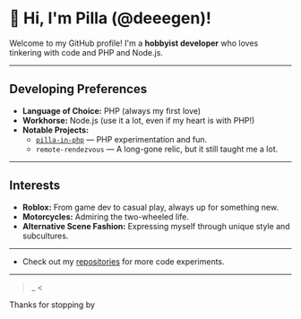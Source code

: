 # 👋 Hi, I'm Pilla (@deeegen)!

Welcome to my GitHub profile! I'm a **hobbyist developer** who loves tinkering with code and PHP and Node.js.

---

## Developing Preferences

- **Language of Choice:** PHP (always my first love)
- **Workhorse:** Node.js (use it a lot, even if my heart is with PHP!)
- **Notable Projects:**
  - [`pilla-in-php`](https://github.com/deeegen/pilla-in-php) — PHP experimentation and fun.
  - `remote-rendezvous` — A long-gone relic, but it still taught me a lot.

---

## Interests

- **Roblox:** From game dev to casual play, always up for something new.
- **Motorcycles:** Admiring the two-wheeled life.
- **Alternative Scene Fashion:** Expressing myself through unique style and subcultures.

---

- Check out my [repositories](https://github.com/deeegen?tab=repositories) for more code experiments.

---

 > _ <

Thanks for stopping by
